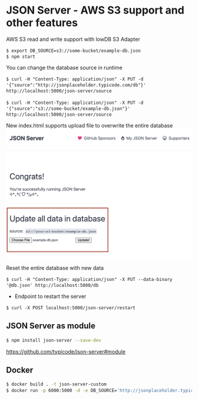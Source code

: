 # JSON Server - AWS S3 support and other features

AWS S3 read and write support with lowDB S3 Adapter
```
$ export DB_SOURCE=s3://some-bucket/example-db.json
$ npm start
```

You can change the database source in runtime 

```
$ curl -H "Content-Type: application/json" -X PUT -d '{"source":"http://jsonplaceholder.typicode.com/db"}' http://localhost:5000/json-server/source

$ curl -H "Content-Type: application/json" -X PUT -d '{"source":"s3://some-bucket/example-db.json"}' http://localhost:5000/json-server/source
```

New index.html supports upload file to overwrite the entire database 
![image](./images/upload.png)


Reset the entire database with new data
```
$ curl -H "Content-Type: application/json" -X PUT --data-binary '@db.json' http://localhost:5000/db
```

- Endpoint to restart the server
```
$ curl -X POST localhost:5000/json-server/restart
```

## JSON Server as module 

```bash
$ npm install json-server --save-dev
```

https://github.com/typicode/json-server#module

## Docker

```bash
$ docker build . -t json-server-custom
$ docker run -p 6000:5000 -d -e DB_SOURCE='http://jsonplaceholder.typicode.com/db' --name json-server-custom json-server-custom
```